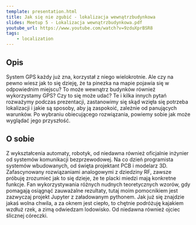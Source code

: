 ```yaml
---
template: presentation.html
title: Jak się nie zgubić - lokalizacja wewnątrzbudynkowa
slides: Meetup 5 - Lokalizacja wewnątrzbudynkowa.pdf
youtube_url: https://www.youtube.com/watch?v=9zduXprBSR8
tags:
    - localization
---
```


## Opis

System GPS każdy już zna, korzystał z niego wielokrotnie. Ale czy na pewno wiesz jak to się dzieję, że ta pinezka na mapie pojawia się w odpowiednim miejscu?
To może wewnątrz budynków również wykorzystamy GPS? Czy to się może udać?
Te i kilka innych pytań rozważymy podczas prezentacji, zastanowimy się skąd wzięła się potrzeba lokalizacji i jakie są sposoby, aby ją zaspokoić, zależnie od panujących warunków.
Po wybraniu obiecującego rozwiązania, powiemy sobie jak może wyglądać jego przyszłość.

## O sobie
Z wykształcenia automaty, robotyk, od niedawna również oficjalnie inżynier od systemów komunikacji bezprzewodowej.
Na co dzień programista systemów wbudowanych, od święta projektant PCB i modelarz 3D.
Zafascynowany rozwiązaniami analogowymi z dziedziny RF, zawsze próbuję zrozumieć jak to się dzieje, że te placki miedzi mają konkretne funkcje.
Fan wykorzystywania różnych nudnych teoretycznych wzorów, gdy pomagają osiągnąć zauważalne rezultaty, tutaj moim pomocnikiem jest zazwyczaj projekt Jupyter z załadowanym pythonem.
Jak już się znajdzie jakaś wolna chwila, a za oknem jest ciepło, to chętnie podróżuję kajakiem wzdłuż rzek, a zimą odwiedzam lodowisko.
Od niedawna również ojciec ślicznej córeczki.
